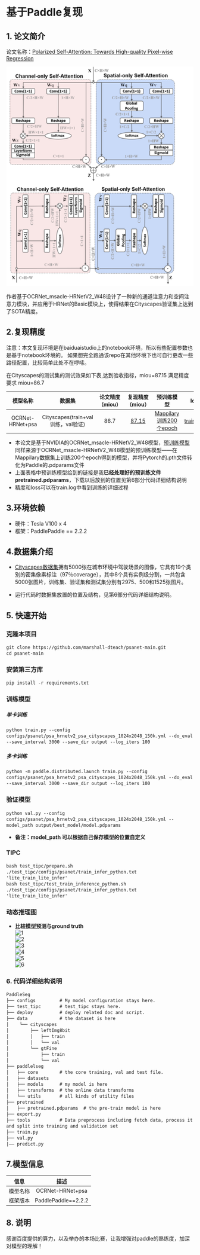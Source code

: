 

# 基于Paddle复现

## 1. 论文简介

论文名称：[Polarized Self-Attention: Towards High-quality Pixel-wise Regression](https://arxiv.org/pdf/2107.00782.pdf)

![Polarized Self-Attention](README.assets/psanet相关图片.png)

作者基于OCRNet_msacle-HRNetV2_W48设计了一种新的通道注意力和空间注意力模块，并应用于HRNet的Basic模块上，使得结果在Cityscapes验证集上达到了SOTA精度。

## 2.复现精度

注意：本文复现环境是在baiduaistudio上的notebook环境，所以有些配置参数也是基于notebook环境的。 如果想完全跑通该repo在其他环境下也可自行更改一些路径配置，比较简单此处不在啰嗦。

在Cityscapes的测试集的测试效果如下表,达到验收指标，miou=87.15 满足精度要求 miou=86.7

|     模型名称     |               数据集               | 论文精度（miou） |                       复现精度（miou）                       |                          预训练模型                          | log                                                          |
| :--------------: | :--------------------------------: | :--------------: | :----------------------------------------------------------: | :----------------------------------------------------------: | ------------------------------------------------------------ |
| OCRNet-HRNet+psa | Cityscapes(train+val训练，val验证) |       86.7       | [87.15](https://pan.baidu.com/s/1EIHDbtIjx76h9-RI_WZxhg?pwd=CAVS) | [Mappilary训练200个epoch](https://pan.baidu.com/s/1AcD7C7uTYW01AUNtMjTDsQ?pwd=CAVS) | [train.log](https://raw.githubusercontent.com/marshall-dteach/psanet-main/main/log/trainer-0.txt) |

- 本论文是基于NVIDIA的OCRNet_msacle-HRNetV2_W48模型，[预训练模型](https://drive.google.com/open?id=1fs-uLzXvmsISbS635eRZCc5uzQdBIZ_U)同样来源于OCRNet_msacle-HRNetV2_W48模型的预训练模型——在Mappilary数据集上训练200个epoch得到的模型，并将Pytorch的.pth文件转化为Paddle的.pdparams文件
- 上面表格中预训练模型给到的链接是我**已经处理好的预训练文件pretrained.pdparams**，下载以后放到的位置见第6部分代码详细结构说明
- 精度和loss可以在train.log中看到训练的详细过程


## 3.环境依赖

- 硬件：Tesla V100 x 4
- 框架：PaddlePaddle == 2.2.2



## 4.数据集介绍

- [Cityscapes数据集](https://www.cityscapes-dataset.com/)拥有5000张在城市环境中驾驶场景的图像，它具有19个类别的密集像素标注（97％coverage），其中8个具有实例级分割，一共包含5000张图片，训练集、验证集和测试集分别有2975、500和1525张图片。

- 运行代码时数据集放置的位置及结构，见第6部分代码详细结构说明。


## 5. 快速开始

### 克隆本项目

~~~shell
git clone https://github.com/marshall-dteach/psanet-main.git
cd psanet-main
~~~
### 安装第三方库

~~~shell
pip install -r requirements.txt
~~~

### 训练模型

##### 单卡训练

  ~~~shell
python train.py --config configs/psanet/psa_hrnetv2_psa_cityscapes_1024x2048_150k.yml --do_eval --save_interval 3000 --save_dir output --log_iters 100
  ~~~
##### 多卡训练

~~~shell
python -m paddle.distributed.launch train.py --config configs/psanet/psa_hrnetv2_psa_cityscapes_1024x2048_150k.yml --do_eval --save_interval 3000 --save_dir output --log_iters 100
~~~

  ### 验证模型

  ~~~shell
python val.py --config configs/psanet/psa_hrnetv2_psa_cityscapes_1024x2048_150k.yml --model_path output/best_model/model.pdparams
  ~~~
- **备注：model_path 可以根据自己保存模型的位置自定义**

### TIPC

~~~shell
bash test_tipc/prepare.sh ./test_tipc/configs/psanet/train_infer_python.txt 'lite_train_lite_infer'
bash test_tipc/test_train_inference_python.sh ./test_tipc/configs/psanet/train_infer_python.txt 'lite_train_lite_infer'
~~~

### 动态推理图

- **比较模型预测与ground truth**  
  ![1](https://user-images.githubusercontent.com/63546191/169755335-068bbf51-25c2-4bc3-a589-adcc5c2261eb.png)  
  ![2](https://user-images.githubusercontent.com/63546191/169755356-e49bd5d2-b293-467f-8822-c40e959536e7.png)  
  ![3](https://user-images.githubusercontent.com/63546191/169755371-fe093a13-7115-4b86-9faf-1104c8c4c8b0.png)  
  ![4](https://user-images.githubusercontent.com/63546191/169755407-3fb01395-ec1d-4398-bfc8-20d42ce3950b.png)  
  ![5](https://user-images.githubusercontent.com/63546191/169755436-936867a7-d53f-4588-9b48-72fff455dc70.png)  
  ![6](https://user-images.githubusercontent.com/63546191/169755571-93992eb7-2a6e-4e3f-aa5f-10105d45f505.png)  

### 6. 代码详细结构说明

~~~shell
PaddleSeg
├── configs         # My model configuration stays here.  
├── test_tipc       # test_tipc stays here.
├── deploy          # deploy related doc and script.
├── data            # the dataset is here
│    └── cityscapes
│        ├── leftImg8bit
│        │   ├── train
│        │   └── val
│        └── gtFine
│            ├── train
│            └── val
├── paddlelseg  
│   ├── core        # the core training, val and test file.
│   ├── datasets  
│   ├── models      # my model is here
│   ├── transforms  # the online data transforms
│   └── utils       # all kinds of utility files
├── pretrained
│   ├── pretrained.pdparams  # the pre-train model is here
├── export.py
├── tools           # Data preprocess including fetch data, process it and split into training and validation set
├── train.py
├── val.py
|—— predict.py
~~~

## 7.模型信息

|   信息   |        描述         |
| :------: | :-----------------: |
| 模型名称 |  OCRNet-HRNet+psa   |
| 框架版本 | PaddlePaddle==2.2.2 |

## 8. 说明

感谢百度提供的算力，以及举办的本场比赛，让我增强对paddle的熟练度，加深对模型的理解！
